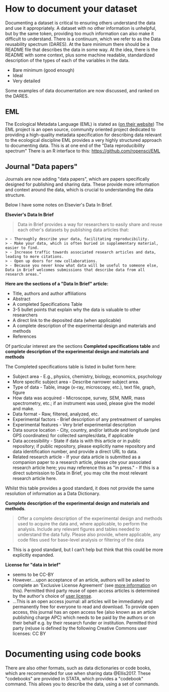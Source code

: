 # How to document your dataset

Documenting a dataset is critical to ensuring others understand the data and use it appropriately. A dataset with no other information is unhelpful, but by the same token, providing too much information can also make it difficult to understand. There is a continuum, which we refer to as the Data reusability spectrum (DARES). At the bare minimum there should be a README file that describes the data in some way. At the idea, there is the README with some context, plus some machine readable, standardized description of the types of each of the variables in the data.

- Bare minimum (good enough)
- Ideal
- Very detailed

Some examples of data documentation are now discussed, and ranked on the DARES.

## EML

The Ecological Metadata Language (EML) is stated as ([on their website](https://knb.ecoinformatics.org/#external//emlparser/docs/index.html))
The EML project is an open source, community oriented project dedicated to providing a high-quality metadata specification for describing data relevant to the ecological discipline
EML provides a very highly structured approach to documenting data. This is at one end of the "Data reproducibility spectrum"
There is an R interface to this: https://github.com/ropensci/EML

## Journal "Data papers"

Journals are now adding "data papers", which are papers specifically designed for publishing and sharing data. These provide more information and context around the data, which is crucial to understanding the data structure.

Below I have some notes on Elsevier's Data In Brief.

**Elsevier's Data In Brief**

> Data in Brief provides a way for researchers to easily share and reuse each other's datasets by publishing data articles that:

    > - Thoroughly describe your data, facilitating reproducibility.
    > - Make your data, which is often buried in supplementary material, easier to find.
    > - Increase traffic towards associated research articles and data, leading to more citations.
    > - Open up doors for new collaborations.
    > - Because you never know what data will be useful to someone else, Data in Brief welcomes submissions that describe data from all research areas."

**Here are the sections of a "Data In Brief" article:**

- Title, authors and author affiliations
- Abstract
- A completed Specifications Table
- 3-5 bullet points that explain why the data is valuable to other researchers
- A direct link to the deposited data (when applicable)
- A complete description of the experimental design and materials and methods
- References

Of particular interest are the sections **Completed specifications table** and **complete description of the experimental design and materials and methods**

The Completed specifications table is listed in bullet form here:

- Subject area
        - E.g., physics, chemistry, biology, economics, psychology
- More specific subject area
        - Describe narrower subject area.
- Type of data
                - Table, image (x-ray, microscopy, etc.), text file, graph, figure
- How data was acquired
                - Microscope, survey, SEM, NMR, mass spectrometry, etc.; if an instrument was used, please give the model and make.
- Data format
                - Raw, filtered, analyzed, etc.
- Experimental factors
                - Brief description of any pretreatment of samples
- Experimental features
                - Very brief experimental description
- Data source location
                - City, country, and/or latitude and longitude (and GPS coordinates) for collected samples/data, if applicable
- Data accessibility
                - State if data is with this article or in public repository; if public repository, please explicitly name repository and data identification number, and provide a direct URL to data.
- Related research article
                - If your data article is submitted as a companion paper to a research article, please cite your associated research article here; you may reference this as "in press."
                - If this is a direct submission to Data in Brief, you may cite the most relevant research article here.

Whilst this table provides a good standard, it does not provide the same resolution of information as a Data Dictionary.

**Complete description of the experimental design and materials and methods**.

> Offer a complete description of the experimental design and methods used to acquire the data and, where applicable, to perform the analysis. Include any relevant figures and tables needed to understand the data fully. Please also provide, where applicable, any code files used for base-level analysis or filtering of the data

- This is a good standard, but I can’t help but think that this could be more explicitly expanded.

**License for "data in brief"**

- seems to be CC-BY
- However....upon acceptance of an article, authors will be asked to complete an 'Exclusive License Agreement' (see [more information](https://www.elsevier.com/about/our-business/policies/copyright) on this). Permitted third party reuse of open access articles is determined by the author's choice of [user license](https://www.elsevier.com/about/our-business/policies/open-access-licenses).
- ...This is an open access journal: all articles will be immediately and permanently free for everyone to read and download. To provide open access, this journal has an open access fee (also known as an article publishing charge APC) which needs to be paid by the authors or on their behalf e.g. by their research funder or institution. Permitted third party (re)use is defined by the following Creative Commons user licenses: CC BY

# Documenting using code books

There are also other formats, such as data dictionaries or code books, which are recommended for use when sharing data @Ellis2017. These "codebooks" are provided in STATA, which provides a "codebook" command. This allows you to describe the data, using a set of commands.
